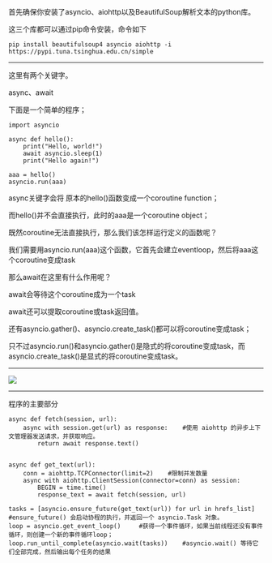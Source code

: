 首先确保你安装了asyncio、aiohttp以及BeautifulSoup解析文本的python库。

这三个库都可以通过pip命令安装，命令如下

```
pip install beautifulsoup4 asyncio aiohttp -i https://pypi.tuna.tsinghua.edu.cn/simple
```

------------



这里有两个关键字。

async、await

下面是一个简单的程序；

```
import asyncio

async def hello():
    print("Hello, world!")
    await asyncio.sleep(1)
    print("Hello again!")

aaa = hello()
asyncio.run(aaa)
```

async关键字会将 原本的hello()函数变成一个coroutine function；

而hello()并不会直接执行，此时的aaa是一个coroutine object；

既然coroutine无法直接执行，那么我们该怎样运行定义的函数呢？

我们需要用asyncio.run(aaa)这个函数，它首先会建立eventloop，然后将aaa这个coroutine变成task 

那么await在这里有什么作用呢？

await会等待这个coroutine成为一个task

await还可以提取coroutine或task返回值。

还有asyncio.gather()、asyncio.create_task()都可以将coroutine变成task；

只不过asyncio.run()和asyncio.gather()是隐式的将coroutine变成task，而asyncio.create_task()是显式的将coroutine变成task。

----

![](C:\Users\20962\Desktop\tasks.png)

--------------



程序的主要部分

```
async def fetch(session, url):
    async with session.get(url) as response:	#使用 aiohttp 的异步上下文管理器发送请求，并获取响应。
        return await response.text()


async def get_text(url):
    conn = aiohttp.TCPConnector(limit=2)	#限制并发数量
    async with aiohttp.ClientSession(connector=conn) as session:
        BEGIN = time.time()
        response_text = await fetch(session, url)
```

```
tasks = [asyncio.ensure_future(get_text(url)) for url in hrefs_list]	#ensure_future() 会启动协程的执行，并返回一个 asyncio.Task 对象。
loop = asyncio.get_event_loop()		#获得一个事件循环，如果当前线程还没有事件循环，则创建一个新的事件循环loop；
loop.run_until_complete(asyncio.wait(tasks))	#asyncio.wait() 等待它们全部完成，然后输出每个任务的结果
```
